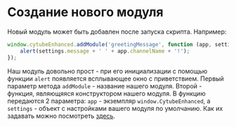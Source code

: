 Создание нового модуля
======================

Новый модуль может быть добавлен после запуска скрипта. Например:

```javascript
window.cytubeEnhanced.addModule('greetingMessage', function (app, settings) {
    alert(settings.message + ' ' + app.channelName + '!');
});
```

Наш модуль довольно прост - при его инициализации с помощью функции `alert` появляется всплывающее окно с приветствием.
Первый параметр метода `addModule` - название нашего модуля. Второй - функция, являющяяся конструктором нашего модуля.
В функцию передаются 2 параметра: `app` - экземпляр `window.CytubeEnhanced`, а `settings` - объект с настройками вашего модуля по умолчанию. Как их задавать можно посмотреть [здесь](https://github.com/kaba99/cytube-enhanced/tree/master/docs/ru/tuning.md).